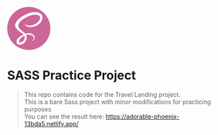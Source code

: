 <a href="https://sass-lang.com/" title="SASS"><img src="./resources/icons/sass.png" alt="SASS logo" width="100px" height="100px"></a> 
# SASS Practice Project
> This repo contains code for the Travel Landing project.</br>
> This is a bare Sass project with minor modifications for practicing purposes</br>
> You can see the result here: https://adorable-phoenix-13bda5.netlify.app/
